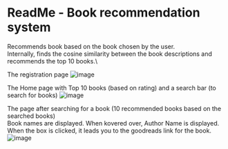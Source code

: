 # ReadMe - Book recommendation system

Recommends book based on the book chosen by the user.\
Internally, finds the cosine similarity between the book descriptions and recommends the top 10 books.\

The registration page 
![image](https://user-images.githubusercontent.com/94833021/229346716-20df7151-aae9-43f2-b3a3-eadac68528c3.png)


The Home page with Top 10 books (based on rating) and a search bar (to search for books)
![image](https://user-images.githubusercontent.com/94833021/229346740-44acf9c5-dd97-466e-8dc4-33358c528668.png)

The page after searching for a book (10 recommended books based on the searched books)\
Book names are displayed. When kovered over, Author Name is displayed.\
When the box is clicked, it leads you to the goodreads link for the book.\
![image](https://user-images.githubusercontent.com/94833021/229346809-26655f60-ba7d-4642-8264-b3ffe6007990.png)

